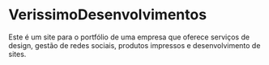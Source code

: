 # VerissimoDesenvolvimentos
Este é um site para o portfólio de uma empresa que oferece serviços de design, gestão de redes sociais, produtos impressos e desenvolvimento de sites. 
